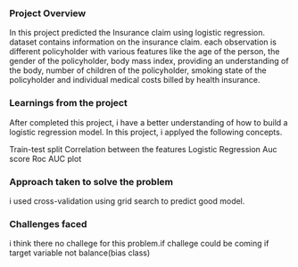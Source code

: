 ### Project Overview

 In this project predicted the Insurance claim using logistic regression. dataset contains information on the insurance claim. each observation is different policyholder with various features like the age of the person, the gender of the policyholder, body mass index, providing an understanding of the body, number of children of the policyholder, smoking state of the policyholder and individual medical costs billed by health insurance.


### Learnings from the project

 After completed this project, i  have a better understanding of how to build a logistic regression model. In this project, i  applyed the following concepts.

Train-test split
Correlation between the features
Logistic Regression
Auc score
Roc AUC plot


### Approach taken to solve the problem

 i used cross-validation using grid search to predict good model.


### Challenges faced

 i think there no challege for this problem.if challege could be coming if target variable not balance(bias class)


